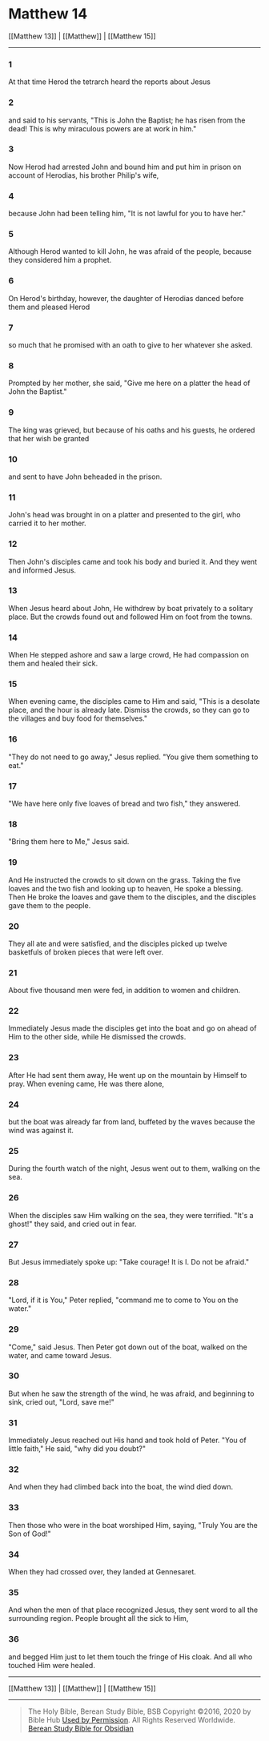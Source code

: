 # Matthew 14

[[Matthew 13]] | [[Matthew]] | [[Matthew 15]]

---

### 1
At that time Herod the tetrarch heard the reports about Jesus

### 2
and said to his servants, "This is John the Baptist; he has risen from the dead! This is why miraculous powers are at work in him."

### 3
Now Herod had arrested John and bound him and put him in prison on account of Herodias, his brother Philip's wife,

### 4
because John had been telling him, "It is not lawful for you to have her."

### 5
Although Herod wanted to kill John, he was afraid of the people, because they considered him a prophet.

### 6
On Herod's birthday, however, the daughter of Herodias danced before them and pleased Herod

### 7
so much that he promised with an oath to give to her whatever she asked.

### 8
Prompted by her mother, she said, "Give me here on a platter the head of John the Baptist."

### 9
The king was grieved, but because of his oaths and his guests, he ordered that her wish be granted

### 10
and sent to have John beheaded in the prison.

### 11
John's head was brought in on a platter and presented to the girl, who carried it to her mother.

### 12
Then John's disciples came and took his body and buried it. And they went and informed Jesus.

### 13
When Jesus heard about John, He withdrew by boat privately to a solitary place. But the crowds found out and followed Him on foot from the towns.

### 14
When He stepped ashore and saw a large crowd, He had compassion on them and healed their sick.

### 15
When evening came, the disciples came to Him and said, "This is a desolate place, and the hour is already late. Dismiss the crowds, so they can go to the villages and buy food for themselves."

### 16
"They do not need to go away," Jesus replied. "You give them something to eat."

### 17
"We have here only five loaves of bread and two fish," they answered.

### 18
"Bring them here to Me," Jesus said.

### 19
And He instructed the crowds to sit down on the grass. Taking the five loaves and the two fish and looking up to heaven, He spoke a blessing. Then He broke the loaves and gave them to the disciples, and the disciples gave them to the people.

### 20
They all ate and were satisfied, and the disciples picked up twelve basketfuls of broken pieces that were left over.

### 21
About five thousand men were fed, in addition to women and children.

### 22
Immediately Jesus made the disciples get into the boat and go on ahead of Him to the other side, while He dismissed the crowds.

### 23
After He had sent them away, He went up on the mountain by Himself to pray. When evening came, He was there alone,

### 24
but the boat was already far from land, buffeted by the waves because the wind was against it.

### 25
During the fourth watch of the night, Jesus went out to them, walking on the sea.

### 26
When the disciples saw Him walking on the sea, they were terrified. "It's a ghost!" they said, and cried out in fear.

### 27
But Jesus immediately spoke up: "Take courage! It is I. Do not be afraid."

### 28
"Lord, if it is You," Peter replied, "command me to come to You on the water."

### 29
"Come," said Jesus. Then Peter got down out of the boat, walked on the water, and came toward Jesus.

### 30
But when he saw the strength of the wind, he was afraid, and beginning to sink, cried out, "Lord, save me!"

### 31
Immediately Jesus reached out His hand and took hold of Peter. "You of little faith," He said, "why did you doubt?"

### 32
And when they had climbed back into the boat, the wind died down.

### 33
Then those who were in the boat worshiped Him, saying, "Truly You are the Son of God!"

### 34
When they had crossed over, they landed at Gennesaret.

### 35
And when the men of that place recognized Jesus, they sent word to all the surrounding region. People brought all the sick to Him,

### 36
and begged Him just to let them touch the fringe of His cloak. And all who touched Him were healed.

---

[[Matthew 13]] | [[Matthew]] | [[Matthew 15]]

---

> The Holy Bible, Berean Study Bible, BSB
> Copyright &copy;2016, 2020 by Bible Hub
> [Used by Permission](https://berean.bible/terms.htm). All Rights Reserved Worldwide.
> [Berean Study Bible for Obsidian](https://github.com/gapmiss/berean-study-bible-for-obsidian)</small>

